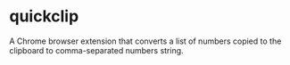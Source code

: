# quickclip
A Chrome browser extension that converts a list of numbers copied to the clipboard to comma-separated numbers string.
